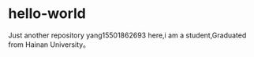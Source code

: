 # hello-world
Just another repository
yang15501862693 here,i am a student,Graduated from Hainan University。
